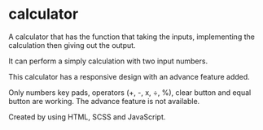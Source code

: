 # calculator

A calculator that has the function that taking the inputs, implementing the calculation then giving out the output.

It can perform a simply calculation with two input numbers.

This calculator has a responsive design with an advance feature added.

Only numbers key pads, operators (+, -, x, ÷, %), clear button and equal button are working. The advance feature is not available.

Created by using HTML, SCSS and JavaScript.
